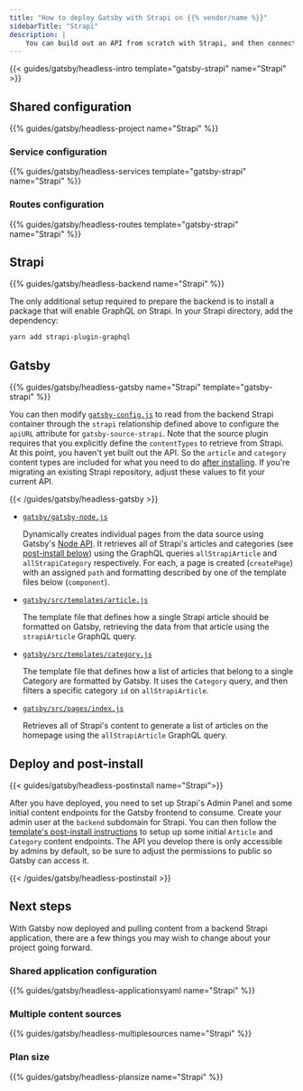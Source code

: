 ```yaml
---
title: "How to deploy Gatsby with Strapi on {{% vendor/name %}}"
sidebarTitle: "Strapi"
description: |
    You can build out an API from scratch with Strapi, and then connect its data to a frontend Gatsby app with `gatsby-source-strapi`.
---
```


{{< guides/gatsby/headless-intro template="gatsby-strapi" name="Strapi" >}}

## Shared configuration

{{% guides/gatsby/headless-project name="Strapi" %}}

### Service configuration

{{% guides/gatsby/headless-services template="gatsby-strapi" name="Strapi" %}}

### Routes configuration

{{% guides/gatsby/headless-routes template="gatsby-strapi" name="Strapi" %}}

## Strapi

{{% guides/gatsby/headless-backend name="Strapi" %}}

The only additional setup required to prepare the backend is to install a package that will enable GraphQL on Strapi. In your Strapi directory, add the dependency: 

```bash
yarn add strapi-plugin-graphql
```

## Gatsby

{{% guides/gatsby/headless-gatsby name="Strapi" template="gatsby-strapi" %}}

You can then modify [`gatsby-config.js`](https://www.gatsbyjs.com/docs/reference/config-files/gatsby-config/)
to read from the backend Strapi container through the `strapi` relationship defined above
to configure the `apiURL` attribute for `gatsby-source-strapi`.
Note that the source plugin requires that you explicitly define the `contentTypes` to retrieve from Strapi.
At this point, you haven't yet built out the API.
So the `article` and `category` content types are included for what you need to do [after installing](https://github.com/platformsh-templates/gatsby-strapi#user-content-post-install).
If you're migrating an existing Strapi repository, adjust these values to fit your current API.

{{< /guides/gatsby/headless-gatsby >}}

- [`gatsby/gatsby-node.js`](https://github.com/platformsh-templates/gatsby-strapi/blob/master/gatsby/gatsby-node.js) 

    Dynamically creates individual pages from the data source using Gatsby's [Node API](https://www.gatsbyjs.com/docs/reference/config-files/gatsby-node/). It retrieves all of Strapi's articles and categories (see [post-install below](#deploy-and-post-install)) using the GraphQL queries `allStrapiArticle` and `allStrapiCategory` respectively. For each, a page is created (`createPage`) with an assigned `path` and formatting described by one of the template files below (`component`).

- [`gatsby/src/templates/article.js`](https://github.com/platformsh-templates/gatsby-strapi/blob/master/gatsby/src/templates/article.js)

    The template file that defines how a single Strapi article should be formatted on Gatsby, retrieving the data from that article using the `strapiArticle` GraphQL query.

- [`gatsby/src/templates/category.js`](https://github.com/platformsh-templates/gatsby-strapi/blob/master/gatsby/src/templates/category.js)

    The template file that defines how a list of articles that belong to a single Category are formatted by Gatsby. It uses the `Category` query, and then filters a specific category `id` on `allStrapiArticle`.

- [`gatsby/src/pages/index.js`](https://github.com/platformsh-templates/gatsby-strapi/blob/master/gatsby/src/pages/index.js)

    Retrieves all of Strapi's content to generate a list of articles on the homepage using the `allStrapiArticle` GraphQL query. 

## Deploy and post-install

{{< guides/gatsby/headless-postinstall name="Strapi">}}

After you have deployed, you need to set up Strapi's Admin Panel and some initial content endpoints for the Gatsby frontend to consume. Create your admin user at the `backend` subdomain for Strapi. You can then follow the [template's post-install instructions](https://github.com/platformsh-templates/gatsby-strapi#user-content-post-install) to setup up some initial `Article` and `Category` content endpoints. The API you develop there is only accessible by admins by default, so be sure to adjust the permissions to public so Gatsby can access it. 

{{< /guides/gatsby/headless-postinstall >}}

## Next steps

With Gatsby now deployed and pulling content from a backend Strapi application, there are a few things you may wish to change about your project going forward.

### Shared application configuration

{{% guides/gatsby/headless-applicationsyaml name="Strapi" %}}

### Multiple content sources

{{% guides/gatsby/headless-multiplesources name="Strapi" %}}

### Plan size

{{% guides/gatsby/headless-plansize name="Strapi" %}}
